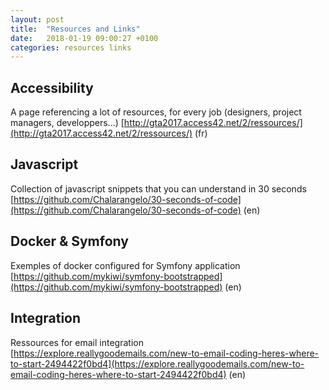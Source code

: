 ```yaml
---
layout: post
title:  "Resources and Links"
date:   2018-01-19 09:00:27 +0100
categories: resources links
---
```


## Accessibility
A page referencing a lot of resources, for every job (designers, project managers, developpers...)
[http://gta2017.access42.net/2/ressources/](http://gta2017.access42.net/2/ressources/) (fr)

## Javascript
Collection of javascript snippets that you can understand in 30 seconds
[https://github.com/Chalarangelo/30-seconds-of-code](https://github.com/Chalarangelo/30-seconds-of-code) (en)

## Docker & Symfony
Exemples of docker configured for Symfony application
[https://github.com/mykiwi/symfony-bootstrapped](https://github.com/mykiwi/symfony-bootstrapped) (en)

## Integration
Ressources for email integration
[https://explore.reallygoodemails.com/new-to-email-coding-heres-where-to-start-2494422f0bd4](https://explore.reallygoodemails.com/new-to-email-coding-heres-where-to-start-2494422f0bd4) (en)
